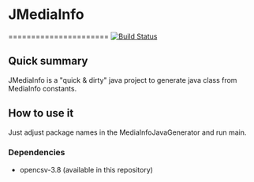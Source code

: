 # JMediaInfo # 
======================
[![Build Status](https://travis-ci.org/welle/JMediaInfo.svg?branch=master)](https://travis-ci.org/welle/JMediaInfo)

## Quick summary ##

JMediaInfo is a "quick & dirty" java project to generate java class from MediaInfo constants. 

## How to use it ##

Just adjust package names in the MediaInfoJavaGenerator and run main.

### Dependencies ###

* opencsv-3.8 (available in this repository)
